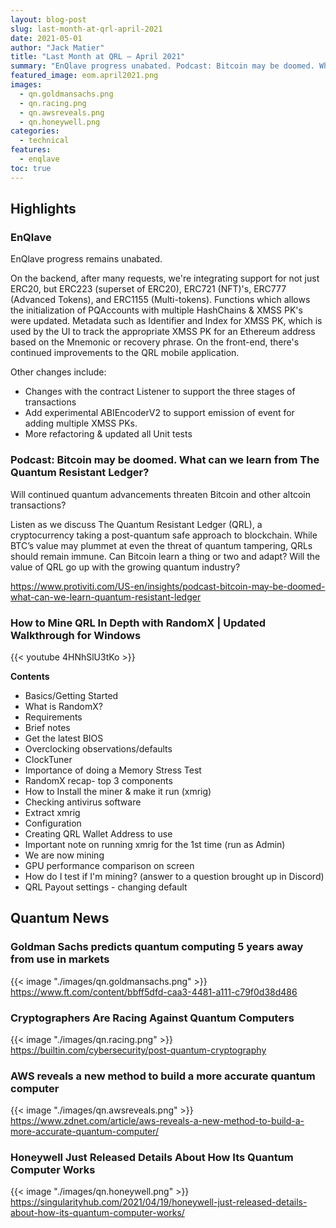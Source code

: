 ```yaml
---
layout: blog-post
slug: last-month-at-qrl-april-2021
date: 2021-05-01
author: "Jack Matier"
title: "Last Month at QRL — April 2021"
summary: "EnQlave progress unabated. Podcast: Bitcoin may be doomed. What can we learn from The QRL? Video: How to Mine QRL in Depth with RandomX"
featured_image: eom.april2021.png
images:
  - qn.goldmansachs.png
  - qn.racing.png
  - qn.awsreveals.png
  - qn.honeywell.png
categories:
  - technical
features:
  - enqlave
toc: true
---
```


## Highlights

### EnQlave

EnQlave progress remains unabated. 

On the backend, after many requests, we're integrating support for not just ERC20, but ERC223 (superset of ERC20), ERC721 (NFT)'s, ERC777 (Advanced Tokens), and ERC1155 (Multi-tokens). Functions which allows the initialization of PQAccounts with multiple HashChains & XMSS PK's were updated. Metadata such as Identifier and Index for XMSS PK, which is used by the UI to track the appropriate XMSS PK for an Ethereum address based on the Mnemonic or recovery phrase. On the front-end, there's continued improvements to the QRL mobile application.

Other changes include:

- Changes with the contract Listener to support the three stages of transactions
- Add experimental ABIEncoderV2 to support emission of event for adding multiple XMSS PKs.
- More refactoring & updated all Unit tests

### Podcast: Bitcoin may be doomed. What can we learn from The Quantum Resistant Ledger?

Will continued quantum advancements threaten Bitcoin and other altcoin transactions? 

Listen as we discuss The Quantum Resistant Ledger (QRL), a cryptocurrency taking a post-quantum safe approach to blockchain. While BTC’s value may plummet at even the threat of quantum tampering, QRLs should remain immune. Can Bitcoin learn a thing or two and adapt? Will the value of QRL go up with the growing quantum industry?

https://www.protiviti.com/US-en/insights/podcast-bitcoin-may-be-doomed-what-can-we-learn-quantum-resistant-ledger

### How to Mine QRL In Depth with RandomX | Updated Walkthrough for Windows

{{< youtube 4HNhSlU3tKo >}}

**Contents**

- Basics/Getting Started
- What is RandomX?
- Requirements
- Brief notes 
- Get the latest BIOS 
- Overclocking observations/defaults
- ClockTuner
- Importance of doing a Memory Stress Test
- RandomX recap- top 3 components
- How to Install the miner & make it run (xmrig)
- Checking antivirus software
- Extract xmrig
- Configuration
- Creating QRL Wallet Address to use
- Important note on running xmrig for the 1st time (run as Admin)
- We are now mining 
- GPU performance comparison on screen
- How do I test if I'm mining? (answer to a question brought up in Discord)
- QRL Payout settings - changing default

## Quantum News

### Goldman Sachs predicts quantum computing 5 years away from use in markets

{{< image "./images/qn.goldmansachs.png" >}} 
https://www.ft.com/content/bbff5dfd-caa3-4481-a111-c79f0d38d486

### Cryptographers Are Racing Against Quantum Computers

{{< image "./images/qn.racing.png" >}}
https://builtin.com/cybersecurity/post-quantum-cryptography

### AWS reveals a new method to build a more accurate quantum computer

{{< image "./images/qn.awsreveals.png" >}}
https://www.zdnet.com/article/aws-reveals-a-new-method-to-build-a-more-accurate-quantum-computer/

### Honeywell Just Released Details About How Its Quantum Computer Works

{{< image "./images/qn.honeywell.png" >}}
https://singularityhub.com/2021/04/19/honeywell-just-released-details-about-how-its-quantum-computer-works/